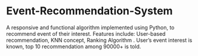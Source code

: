 # Event-Recommendation-System
A responsive and functional algorithm implemented using Python, to recommend event of their interest. Features include:  User-based recommendation, KNN concept, Ranking Algorithm . User’s event interest is known, top 10 recommendation among 90000+ is told.
